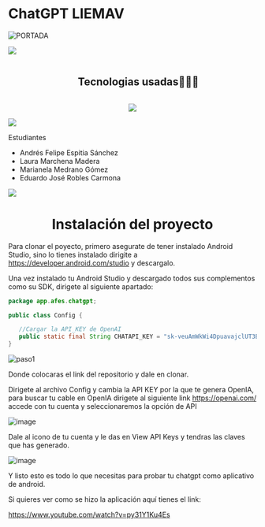 # ChatGPT LIEMAV

![PORTADA](https://github.com/AndresFelipe23/chatgpt-liemav/assets/75282613/c8dfcf54-a94f-4017-ae94-3e5ec6434d57)

 <img src="https://user-images.githubusercontent.com/73097560/115834477-dbab4500-a447-11eb-908a-139a6edaec5c.gif"> 

<!--h1 without bottom border-->
<div id="user-content-toc">
  <ul align="center">
    <summary><h2 style="display: inline-block">Tecnologias usadas👨🏻‍💻</h2></summary>
  </ul>
</div>
<!--tech stack icons-->
<p align="center">
  <a href="https://skillicons.dev">
    <img src="https://skillicons.dev/icons?i=figma,github,idea,java,androidstudio,&perline=14" />
  </a>
</p>

<img src="https://user-images.githubusercontent.com/73097560/115834477-dbab4500-a447-11eb-908a-139a6edaec5c.gif"> 


Estudiantes
- Andrés Felipe Espitia Sánchez  
- Laura Marchena Madera 
- Marianela Medrano Gómez
- Eduardo José Robles Carmona


 <img src="https://user-images.githubusercontent.com/73097560/115834477-dbab4500-a447-11eb-908a-139a6edaec5c.gif"> 

<h1 align="center">
  <b>Instalación del proyecto</b>
</h1>

Para clonar el poyecto, primero asegurate de tener instalado Android Studio, sino lo tienes instalado dirigite a https://developer.android.com/studio y descargalo.

Una vez instalado tu Android Studio y descargado todos sus complementos como su SDK, dirigete al siguiente apartado:

 ```java
package app.afes.chatgpt;

public class Config {

    //Cargar la API_KEY de OpenAI
    public static final String CHATAPI_KEY = "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"; --EJEMPLO
}

```

  ![paso1](https://github.com/AndresFelipe23/chatgpt-liemav/assets/75282613/4e2717e2-731a-4ae6-a15e-247d35de883e)



Donde colocaras el link del repositorio y dale en clonar.

Dirigete al archivo Config y cambia la API KEY por la que te genera OpenIA, para buscar tu cable en OpenIA dirigete al siguiente link https://openai.com/ accede con tu cuenta y seleccionaremos la opción de API

![image](https://github.com/AndresFelipe23/chatgpt-liemav/assets/75282613/445b24ae-5817-473d-b7f3-8f37e453e09d)

Dale al icono de tu cuenta y le das en View API Keys y tendras las claves que has generado.

![image](https://github.com/AndresFelipe23/chatgpt-liemav/assets/75282613/4b193ffe-61de-4db3-9604-e7c926d21d25)


Y listo esto es todo lo que necesitas para probar tu chatgpt como aplicativo de android. 

Si quieres ver como se hizo la aplicación aquí tienes el link:

https://www.youtube.com/watch?v=py31Y1Ku4Es

